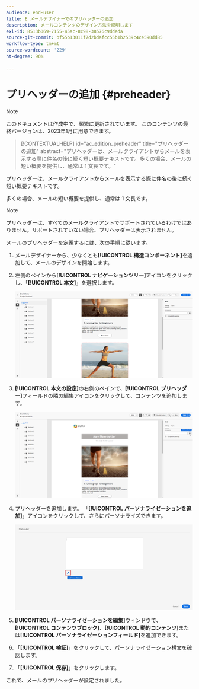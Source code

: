 ```yaml
---
audience: end-user
title: E メールデザイナーでのプリヘッダーの追加
description: メールコンテンツのデザイン方法を説明します
exl-id: 8513b069-7155-45ac-8c98-38576c9ddeda
source-git-commit: bf55b13011f7d2bdafcc55b1b2539c4ce590dd85
workflow-type: tm+mt
source-wordcount: '229'
ht-degree: 96%

---
```


# プリヘッダーの追加 {#preheader}

>[!NOTE]
>
>このドキュメントは作成中で、頻繁に更新されています。 このコンテンツの最終バージョンは、2023年1月に用意できます。

>[!CONTEXTUALHELP]
>id="ac_edition_preheader"
>title="プリヘッダーの追加"
>abstract="プリヘッダーは、メールクライアントからメールを表示する際に件名の後に続く短い概要テキストです。多くの場合、メールの短い概要を提供し、通常は 1 文長です。"

プリヘッダーは、メールクライアントからメールを表示する際に件名の後に続く短い概要テキストです。

多くの場合、メールの短い概要を提供し、通常は 1 文長です。

>[!NOTE]
>
>プリヘッダーは、すべてのメールクライアントでサポートされているわけではありません。サポートされていない場合、プリヘッダーは表示されません。

メールのプリヘッダーを定義するには、次の手順に従います。

1. メールデザイナーから、少なくとも&#x200B;**[!UICONTROL 構造コンポーネント]**&#x200B;を追加して、メールのデザインを開始します。

1. 左側のペインから&#x200B;**[!UICONTROL ナビゲーションツリー]**&#x200B;アイコンをクリックし、「**[!UICONTROL 本文]**」を選択します。

   ![](assets/preheader_body.png)

1. **[!UICONTROL 本文の設定]**&#x200B;の右側のペインで、**[!UICONTROL プリヘッダー]**&#x200B;フィールドの隣の編集アイコンをクリックして、コンテンツを追加します。

   ![](assets/preheader_body_settings.png)

1. プリヘッダーを追加します。 「**[!UICONTROL パーソナライゼーションを追加]**」アイコンをクリックして、さらにパーソナライズできます。

   ![](assets/preheader_3.png)

1. **[!UICONTROL パーソナライゼーションを編集]**&#x200B;ウィンドウで、**[!UICONTROL コンテンツブロック]**、**[!UICONTROL 動的コンテンツ]**&#x200B;または&#x200B;**[!UICONTROL パーソナライゼーションフィールド]**&#x200B;を追加できます。

1. 「**[!UICONTROL 検証]**」をクリックして、パーソナライゼーション構文を確認します。

1. 「**[!UICONTROL 保存]**」をクリックします。

これで、メールのプリヘッダーが設定されました。
